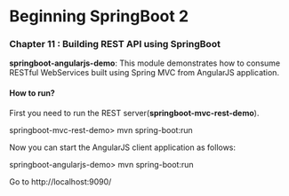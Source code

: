 # Beginning SpringBoot 2


### Chapter 11 : Building REST API using SpringBoot

**springboot-angularjs-demo**: This module demonstrates how to consume RESTful WebServices built using Spring MVC from AngularJS application.

#### How to run?

First you need to run the REST server(**springboot-mvc-rest-demo**).

springboot-mvc-rest-demo> mvn spring-boot:run


Now you can start the AngularJS client application as follows:

springboot-angularjs-demo> mvn spring-boot:run

Go to http://localhost:9090/